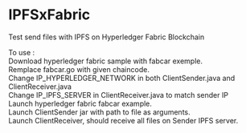 # IPFSxFabric

Test send files with IPFS on Hyperledger Fabric Blockchain  
  
To use :  
Download hyperledger fabric sample with fabcar exemple.  
Remplace fabcar.go with given chaincode.  
Change IP_HYPERLEDGER_NETWORK in both ClientSender.java and ClientReceiver.java  
Change IP_IPFS_SERVER in ClientReceiver.java to match sender IP  
Launch hyperledger fabric fabcar example.  
Launch ClientSender jar with path to file as arguments.  
Launch ClientReceiver, should receive all files on Sender IPFS server.  
